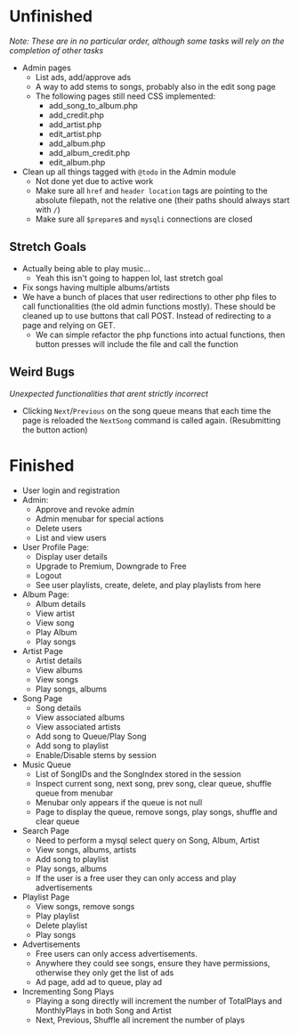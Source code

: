 # Unfinished
*Note: These are in no particular order, although some tasks will rely on the completion of other tasks*
 - Admin pages
    - List ads, add/approve ads
    - A way to add stems to songs, probably also in the edit song page
    - The following pages still need CSS implemented:
        - add_song_to_album.php
        - add_credit.php
        - add_artist.php
        - edit_artist.php
        - add_album.php
        - add_album_credit.php
        - edit_album.php
 - Clean up all things tagged with `@todo` in the Admin module
    - Not done yet due to active work
    - Make sure all `href` and `header location` tags are pointing to the absolute filepath, not the relative one (their paths should always start with `/`)
    - Make sure all `$prepare`s and `mysqli` connections are closed

## Stretch Goals
 - Actually being able to play music...
    - Yeah this isn't going to happen lol, last stretch goal
 - Fix songs having multiple albums/artists
 - We have a bunch of places that user redirections to other php files to call functionalities (the old admin functions mostly). These should be cleaned up to use buttons that call POST. Instead of redirecting to a page and relying on GET.
    - We can simple refactor the php functions into actual functions, then button presses will include the file and call the function

## Weird Bugs
*Unexpected functionalities that arent strictly incorrect*
 - Clicking `Next`/`Previous` on the song queue means that each time the page is reloaded the `NextSong` command is called again. (Resubmitting the button action)

# Finished
 - User login and registration
 - Admin:
    - Approve and revoke admin
    - Admin menubar for special actions
    - Delete users
    - List and view users
 - User Profile Page:
    - Display user details
    - Upgrade to Premium, Downgrade to Free
    - Logout
    - See user playlists, create, delete, and play playlists from here
 - Album Page:
    - Album details
    - View artist
    - View song
    - Play Album
    - Play songs
 - Artist Page
    - Artist details
    - View albums
    - View songs
    - Play songs, albums
 - Song Page
    - Song details
    - View associated albums
    - View associated artists
    - Add song to Queue/Play Song
    - Add song to playlist
    - Enable/Disable stems by session
 - Music Queue
    - List of SongIDs and the SongIndex stored in the session
    - Inspect current song, next song, prev song, clear queue, shuffle queue from menubar
    - Menubar only appears if the queue is not null
    - Page to display the queue, remove songs, play songs, shuffle and clear queue
 - Search Page
    - Need to perform a mysql select query on Song, Album, Artist
    - View songs, albums, artists
    - Add song to playlist
    - Play songs, albums
    - If the user is a free user they can only access and play advertisements
 - Playlist Page
    - View songs, remove songs
    - Play playlist
    - Delete playlist
    - Play songs
 - Advertisements
    - Free users can only access advertisements.
    - Anywhere they could see songs, ensure they have permissions, otherwise they only get the list of ads
    - Ad page, add ad to queue, play ad
 - Incrementing Song Plays
    - Playing a song directly will increment the number of TotalPlays and MonthlyPlays in both Song and Artist
    - Next, Previous, Shuffle all increment the number of plays
